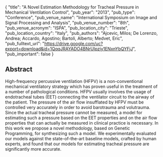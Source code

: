{
  "title": "A Novel Estimation Methodology for Tracheal Pressure in Mechanical Ventilation Control",
  "pub_year": "2013",
  "pub_type": "Conference",
  "pub_venue_name": "International Symposium on Image and Signal Processing and Analysis",
  "pub_venue_number": "8th",
  "pub_venue_acronym": "ISPA",
  "pub_location_city": "Trieste",
  "pub_location_country": "Italy",
  "pub_authors": "Ajcevic, Milos; De Lorenzo, Andrea; Accardo, Agostino; Bartoli, Alberto; Medvet, Eric",
  "pub_fulltext_url": "https://drive.google.com/uc?export=download&id=1QqqJRAYADO4BNrUIpzjy1ENxnYbQYFjJ",
  "pub_important": false
}

## Abstract
High-frequency percussive ventilation (HFPV) is a non-conventional mechanical ventilatory strategy which has proven useful in the treatment of a number of pathological conditions. HFPV usually involves the usage of endotracheal tubes (EET) connecting the ventilator circuit to the airway of the patient. The pressure of the air flow insufflated by HFPV must be controlled very accurately in order to avoid barotrauma and volutrauma. Since the actual tracheal pressure cannot be measured, a model for estimating such a pressure based on the EET properties and on the air flow properties that can actually be measured in clinical practice is necessary. In this work we propose a novel methodology, based on Genetic Programming, for synthesizing such a model. We experimentally evaluated our models against the state-of-the-art baseline models, crafted by human experts, and found that our models for estimating tracheal pressure are significantly more accurate.
